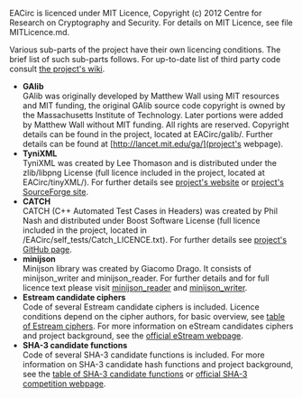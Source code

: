 EACirc is licenced under MIT Licence, Copyright (c) 2012 Centre for Research on Cryptography and Security. For details on MIT Licence, see file MITLicence.md.

Various sub-parts of the project have their own licencing conditions. The brief list of such sub-parts follows. For up-to-date list of third party code consult [the project's wiki](http://github.com/petrs/EACirc/wiki/Third-party-libraries).

* **GAlib**  
GAlib was originally developed by Matthew Wall using MIT resources and MIT funding, the original GAlib source code copyright is owned by the Massachusetts Institute of Technology. Later portions were added by Matthew Wall without MIT funding. All rights are reserved. Copyright details can be found in the project, located at EACirc/galib/. Further details can be found at [http://lancet.mit.edu/ga/](project's webpage).
* **TyniXML**  
TyniXML was created by Lee Thomason and is distributed under the zlib/libpng License (full licence included in the project, located at EACirc/tinyXML/). For further details see [project's website](http://www.grinninglizard.com/tinyxml/) or [project's SourceForge site](http://sourceforge.net/projects/tinyxml).
* **CATCH**  
CATCH (C++ Automated Test Cases in Headers) was created by Phil Nash and distributed under Boost Software License (full licence included in the project, located in /EACirc/self_tests/Catch_LICENCE.txt). For further details see [project's GitHub page](http://github.com/philsquared/Catch).
* **minijson**  
Minijson library was created by Giacomo Drago. It consists of minijson_writer and minijson_reader. For further details and for full licence text please visit [minijson_reader](http://github.com/giacomodrago/minijson_reader) and [minijson_writer](http://github.com/giacomodrago/minijson_writer).
* **Estream candidate ciphers**  
Code of several Estream candidate ciphers is included. Licence conditions depend on the cipher authors, for basic overview, see [table of Estream ciphers](http://github.com/petrs/EACirc/wiki/eStream-ciphers). For more information on eStream candidates ciphers and project background, see the [official eStream webpage](http://www.ecrypt.eu.org/stream/index.html).
* **SHA-3 candidate functions**  
Code of several SHA-3 candidate functions is included. For more information on SHA-3 candidate hash functions and project background, see the [table of SHA-3 candidate functions](http://github.com/petrs/EACirc/wiki/SHA3-hash-functions) or [official SHA-3 competition webpage](http://csrc.nist.gov/groups/ST/hash/sha-3/index.html).
